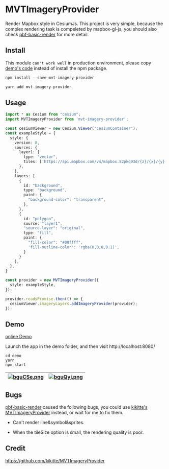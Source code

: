 # MVTImageryProvider

Render Mapbox style in CesiumJs. This project is very simple, because the complex rendering task is compeleted by mapbox-gl-js, you should also check [pbf-basic-render](https://github.com/hongfaqiu/pbf-basic-render) for more detail.

## Install

This module `can't work well` in production environment, please copy [demo's code](https://github.com/hongfaqiu/MVTImageryProvider/blob/main/demo/src/MVTImageryProvider/index.ts) instead of install the npm package.

```js
npm install --save mvt-imagery-provider

yarn add mvt-imagery-provider
```

## Usage

```ts
import * as Cesium from "cesium";
import MVTImageryProvider from 'mvt-imagery-provider';

const cesiumViewer = new Cesium.Viewer("cesiumContainer");
const exampleStyle = {
  style: {
    version: 8,
    sources: {
      layer1: {
        type: "vector",
        tiles: ['https://api.mapbox.com/v4/mapbox.82pkq93d/{z}/{x}/{y}.vector.pbf?sku=1012RMlsjWj1O&access_token=pk.eyJ1IjoiZXhhbXBsZXMiLCJhIjoiY2p0MG01MXRqMW45cjQzb2R6b2ptc3J4MSJ9.zA2W0IkI0c6KaAhJfk9bWg'],
      },
    },
    layers: [
      {
        id: "background",
        type: "background",
        paint: {
          "background-color": "transparent",
        },
      },
      {
        id: "polygon",
        source: "layer1",
        "source-layer": "original",
        type: "fill",
        paint: {
          "fill-color": "#00ffff",
          'fill-outline-color': 'rgba(0,0,0,0.1)',
        }
      }
    ],
  },
}

const provider = new MVTImageryProvider({
  style: exampleStyle,
});

provider.readyPromise.then(() => {
  cesiumViewer.imageryLayers.addImageryProvider(provider);
});

```

## Demo

[online Demo](https://mvti-magery-provider.vercel.app/)

Launch the app in the demo folder, and then visit http://localhost:8080/

```node
cd demo
yarn
npm start
```

| [![bguCSe.png](https://s1.ax1x.com/2022/03/08/bguCSe.png)](https://imgtu.com/i/bguCSe) | [![bguQyj.png](https://s1.ax1x.com/2022/03/08/bguQyj.png)](https://imgtu.com/i/bguQyj) |
| ------- | ------- |

## Bugs

[pbf-basic-render](https://github.com/hongfaqiu/pbf-basic-render) caused the following bugs, you could use [kikitte's MVTImageryProvider](https://github.com/kikitte/MVTImageryProvider) instead, or wait for me to fix them.

- Can't render line&symbol&sprites.

- When the tileSize option is small, the rendering quality is poor.

## Credit

https://github.com/kikitte/MVTImageryProvider
